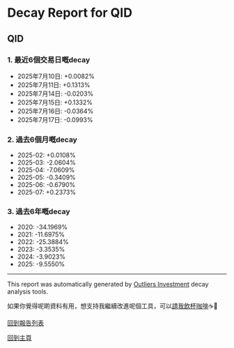 # Decay Report for QID

## QID

### 1. 最近6個交易日嘅decay

- 2025年7月10日: +0.0082%
- 2025年7月11日: +0.1313%
- 2025年7月14日: -0.0203%
- 2025年7月15日: +0.1332%
- 2025年7月16日: -0.0364%
- 2025年7月17日: -0.0993%

### 2. 過去6個月嘅decay

- 2025-02: +0.0108%
- 2025-03: -2.0604%
- 2025-04: -7.0609%
- 2025-05: -0.3409%
- 2025-06: -0.6790%
- 2025-07: +0.2373%

### 3. 過去6年嘅decay

- 2020: -34.1969%
- 2021: -11.6975%
- 2022: -25.3884%
- 2023: -3.3535%
- 2024: -3.9023%
- 2025: -9.5550%

------------------------------
This report was automatically generated by [Outliers Investment](https://outliersecon.github.io/Outliers-Investment/) decay analysis tools.

如果你覺得呢啲資料有用，想支持我繼續改進呢個工具，可以[請我飲杯咖啡](https://buymeacoffee.com/outliersecon)☕🙏

[回到報告列表](https://outliersecon.github.io/Outliers-Investment/reports/reports_public)

[回到主頁](https://outliersecon.github.io/Outliers-Investment/)